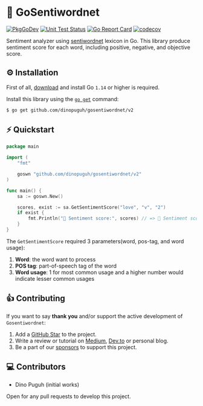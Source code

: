 # 💬 GoSentiwordnet

[![PkgGoDev](https://pkg.go.dev/badge/github.com/dinopuguh/gosentiwordnet/v2)](https://pkg.go.dev/github.com/dinopuguh/gosentiwordnet/v2)
[![Unit Test Status](https://github.com/dinopuguh/gosentiwordnet/actions/workflows/unit-test.yml/badge.svg?branch=master)](https://github.com/dinopuguh/gosentiwordnet/actions) 
[![Go Report Card](https://goreportcard.com/badge/github.com/dinopuguh/gosentiwordnet)](https://goreportcard.com/report/github.com/dinopuguh/gosentiwordnet)
[![codecov](https://codecov.io/gh/dinopuguh/gosentiwordnet/branch/master/graph/badge.svg)](https://codecov.io/gh/dinopuguh/gosentiwordnet)

Sentiment analyzer using [sentiwordnet](https://github.com/aesuli/SentiWordNet) lexicon in Go. This library produce sentiment score for each word, including positive, negative, and objective score.

## ⚙ Installation

First of all, [download](https://golang.org/dl/) and install Go `1.14` or higher is required.

Install this library using the [`go get`](https://golang.org/cmd/go/#hdr-Add_dependencies_to_current_module_and_install_them) command:

```bash
$ go get github.com/dinopuguh/gosentiwordnet/v2
```

## ⚡ Quickstart

```go
package main

import (
    "fmt"

    goswn "github.com/dinopuguh/gosentiwordnet/v2"
)

func main() {
    sa := goswn.New()

    scores, exist := sa.GetSentimentScore("love", "v", "2")
    if exist {
        fmt.Println("💬 Sentiment score:", scores) // => 💬 Sentiment score: {1 0 0}
    }
}
```

The `GetSentimentScore` required 3 parameters(word, pos-tag, and word usage):

1. **Word**: the word want to process
2. **POS tag**: part-of-speech tag of the word
3. **Word usage**: 1 for most common usage and a higher number would indicate lesser common usages

## 👍 Contributing

If you want to say **thank you** and/or support the active development of `Gosentiwordnet`:

1. Add a [GitHub Star](https://github.com/dinopuguh/gosentiwordnet/stargazers) to the project.
2. Write a review or tutorial on [Medium](https://medium.com/), [Dev.to](https://dev.to/) or personal blog.
3. Be a part of our [sponsors](https://github.com/sponsors/dinopuguh) to support this project.

## 💻 Contributors

- Dino Puguh (initial works)

Open for any pull requests to develop this project.
